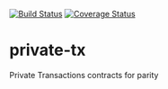 [![Build Status](https://travis-ci.org/parity-contracts/private-tx.svg?branch=master)](https://travis-ci.org/parity-contracts/private-tx)
[![Coverage Status](https://coveralls.io/repos/github/parity-contracts/private-tx/badge.svg)](https://coveralls.io/github/parity-contracts/private-tx)

# private-tx
Private Transactions contracts for parity
